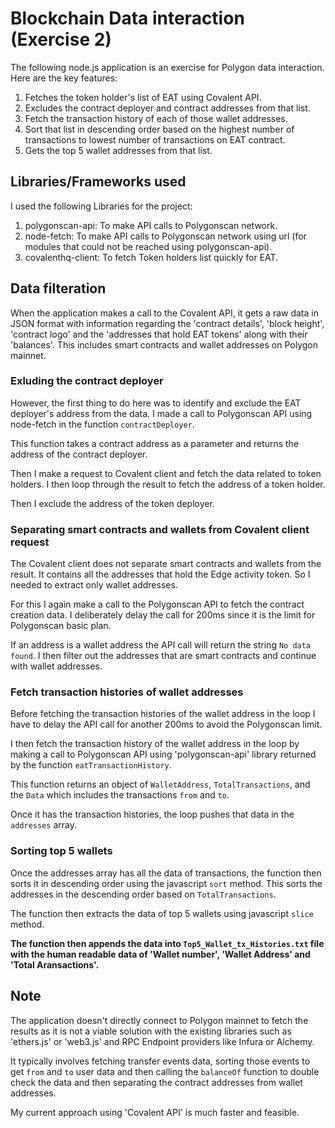 # Blockchain Data interaction (Exercise 2)

The following node.js application is an exercise for Polygon data interaction. Here are the key features:

1.  Fetches the token holder's list of EAT using Covalent API.
2.  Excludes the contract deployer and contract addresses from that list.
3.  Fetch the transaction history of each of those wallet addresses.
4.  Sort that list in descending order based on the highest number of transactions to lowest number of transactions on EAT contract.
5.  Gets the top 5 wallet addresses from that list.

## Libraries/Frameworks used

I used the following Libraries for the project:

1.  polygonscan-api: To make API calls to Polygonscan network.
2.  node-fetch: To make API calls to Polygonscan network using url (for modules that could not be reached using polygonscan-api).
3.  covalenthq-client: To fetch Token holders list quickly for EAT.

## Data filteration

When the application makes a call to the Covalent API, it gets a raw data in JSON format with information regarding the 'contract details', 'block height', 'contract logo' and the 'addresses that hold EAT tokens' along with their 'balances'. This includes smart contracts and wallet addresses on Polygon mainnet.

### Exluding the contract deployer

However, the first thing to do here was to identify and exclude the EAT deployer's address from the data. I made a call to Polygonscan API using node-fetch in the function `contractDeployer`.

This function takes a contract address as a parameter and returns the address of the contract deployer.

Then I make a request to Covalent client and fetch the data related to token holders. I then loop through the result to fetch the address of a token holder.

Then I exclude the address of the token deployer.

### Separating smart contracts and wallets from Covalent client request

The Covalent client does not separate smart contracts and wallets from the result. It contains all the addresses that hold the Edge activity token. So I needed to extract only wallet addresses.

For this I again make a call to the Polygonscan API to fetch the contract creation data. I deliberately delay the call for 200ms since it is the limit for Polygonscan basic plan.

If an address is a wallet address the API call will return the string `No data found`. I then filter out the addresses that are smart contracts and continue with wallet addresses.

### Fetch transaction histories of wallet addresses

Before fetching the transaction histories of the wallet address in the loop I have to delay the API call for another 200ms to avoid the Polygonscan limit.

I then fetch the transaction history of the wallet address in the loop by making a call to Polygonscan API using 'polygonscan-api' library returned by the function `eatTransactionHistory`.

This function returns an object of `WalletAddress`, `TotalTransactions`, and the `Data` which includes the transactions `from` and `to`.

Once it has the transaction histories, the loop pushes that data in the `addresses` array.

### Sorting top 5 wallets

Once the addresses array has all the data of transactions, the function then sorts it in descending order using the javascript `sort` method. This sorts the addresses in the descending order based on `TotalTransactions`.

The function then extracts the data of top 5 wallets using javascript `slice` method.

**The function then appends the data into `Top5_Wallet_tx_Histories.txt` file with the human readable data of 'Wallet number', 'Wallet Address' and 'Total Aransactions'.**

## Note

The application doesn't directly connect to Polygon mainnet to fetch the results as it is not a viable solution with the existing libraries such as 'ethers.js' or 'web3.js' and RPC Endpoint providers like Infura or Alchemy.

It typically involves fetching transfer events data, sorting those events to get `from` and `to` user data and then calling the `balanceOf` function to double check the data and then separating the contract addresses from wallet addresses.

My current approach using 'Covalent API' is much faster and feasible.
